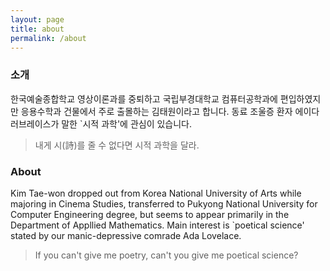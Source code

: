 ```yaml
---
layout: page
title: about
permalink: /about
---
```


### 소개

한국예술종합학교 영상이론과를 중퇴하고 국립부경대학교 컴퓨터공학과에 편입하였지만 응용수학과 건물에서 주로 출몰하는 김태원이라고 합니다. 
동료 조울증 환자 에이다 러브레이스가 말한 `시적 과학'에 관심이 있습니다.
> 내게 시(詩)를 줄 수 없다면 시적 과학을 달라. 

### About

Kim Tae-won dropped out from Korea National University of Arts while majoring in Cinema Studies, transferred to Pukyong National University for Computer Engineering degree, but seems to appear primarily in the Department of Appllied Mathematics.
Main interest is `poetical science' stated by our manic-depressive comrade Ada Lovelace.

> If you can't give me poetry, can't you give me poetical science?
